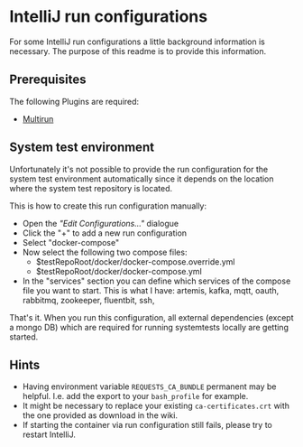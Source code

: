 # IntelliJ run configurations
For some IntelliJ run configurations a little background information is necessary.
The purpose of this readme is to provide this information.

## Prerequisites

The following Plugins are required:
* [Multirun](https://plugins.jetbrains.com/plugin/7248-multirun)

## System test environment
Unfortunately it's not possible to provide the run configuration for the system test environment automatically since it depends on the location where the system test repository is located.

This is how to create this run configuration manually:
* Open the _"Edit Configurations..."_ dialogue
* Click the "+" to add a new run configuration
* Select "docker-compose"
* Now select the following two compose files:
  * $testRepoRoot/docker/docker-compose.override.yml
  * $testRepoRoot/docker/docker-compose.yml
* In the "services" section you can define which services of the compose file you want to start. This is what I have: artemis, kafka, mqtt, oauth, rabbitmq, zookeeper, fluentbit, ssh, 

That's it. When you run this configuration, all external dependencies (except a mongo DB) which are required for running systemtests locally are getting started.

## Hints
* Having environment variable `REQUESTS_CA_BUNDLE` permanent may be helpful. I.e. add the export to your `bash_profile`
  for example.
* It might be necessary to replace your existing `ca-certificates.crt` with the one provided as download in the wiki.
* If starting the container via run configuration still fails, please try to restart IntelliJ.
